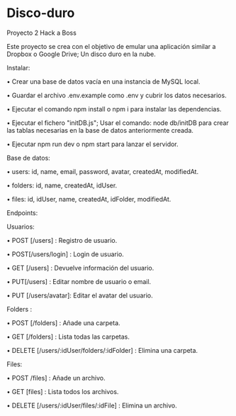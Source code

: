 # Disco-duro


Proyecto 2 Hack a Boss

Este proyecto se crea con el objetivo de emular una aplicación similar a Dropbox o Google Drive; Un disco duro en la nube.

Instalar:

• Crear una base de datos vacía en una instancia de MySQL local.

• Guardar el archivo .env.example como .env y cubrir los datos necesarios.

• Ejecutar el comando npm install o npm i para instalar las dependencias.

• Ejecutar el fichero "initDB.js"; Usar el comando: node db/initDB para crear las tablas necesarias en la base de datos anteriormente creada.

• Ejecutar npm run dev o npm start para lanzar el servidor.

Base de datos:

• users: id, name, email, password, avatar, createdAt, modifiedAt.

• folders: id, name, createdAt, idUser.

• files: id, idUser, name, createdAt, idFolder, modifiedAt.

Endpoints:

Usuarios:

• POST [/users] : Registro de usuario.

• POST[/users/login] : Login de usuario.

• GET [/users] : Devuelve información del usuario.

• PUT[/users] : Editar nombre de usuario o email.

• PUT [/users/avatar]: Editar el avatar del usuario.

Folders :

• POST [/folders] : Añade una carpeta.

• GET [/folders] : Lista todas las carpetas.

• DELETE [/users/:idUser/folders/:idFolder] : Elimina una carpeta.

Files:

• POST /files] : Añade un archivo.

• GET [files] : Lista todos los archivos.

• DELETE [/users/:idUser/files/:idFile] : Elimina un archivo.


